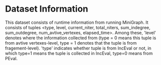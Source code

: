 # Dataset Information
This dataset consists of runtime information from running MiniGraph. 
It consists of tuples <type, level, current_niter, total_niters, sum_indegree, sum_outdegree, num_avtive_vertexes, elapsed_time>.
Among these, 'level' denotes where the information collected from (type = 0 means this tuple is from avtive vertexes-level, type = 1 denotes that the tuple is from fragement-level).
'type' indicates whether tuple is from IncEval or not, in which type=1 means the tuple is collected in IncEval, type=0 means from PEval.
